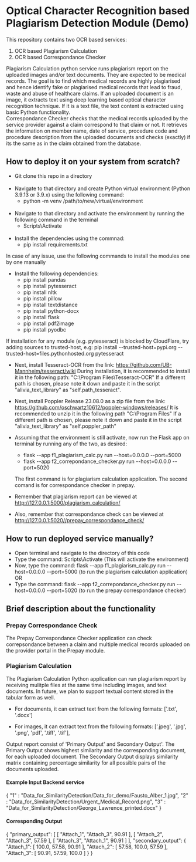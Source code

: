 # Optical Character Recognition based Plagiarism Detection Module (Demo)

This repository contains two OCR based services:
1. OCR based Plagiarism Calculation
2. OCR based Correspondance Checker

Plagiarism Calculation python service runs plagiarism report on the uploaded images and/or text documents. They are expected to be medical records. The goal is to find which medical records are highly plagiarised and hence identify fake or plagiarised medical records that lead to fraud, waste and abuse of healthcare claims. If an uploaded document is an image, it extracts text using deep learning based optical character recognition technique. If it is a text file, the text content is extracted using basic Python functionality. \
Correspondance Checker checks that the medical records uploaded by the service provider against a claim correspond to that claim or not. It retrieves the information on member name, date of service, procedure code and procedure description from the uploaded documents and checks (exactly) if its the same as in the claim obtained from the database.

## How to deploy it on your system from scratch?

- Git clone this repo in a directory
\
&nbsp;
- Navigate to that directory and create Python virtual environment (Python 3.9.13 or 3.9.x) using the following command:
    - python -m venv /path/to/new/virtual/environment 
\
&nbsp;
- Navigate to that directory and activate the environment by running the following command in the terminal
    - Scripts\Activate
\
&nbsp;
- Install the dependencies using the commnad:
    - pip install requirements.txt

In case of any issue, use the following commands to install the modules one by one manually
&nbsp;
- Install the following dependencies:
    - pip install pandas
    - pip install pytesseract
    - pip install nltk
    - pip install pillow
    - pip install textdistance
    - pip install python-docx
    - pip install flask
    - pip install pdf2image
    - pip install pyodbc

If installation for any module (e.g. pytesseract) is blocked by CloudFlare, try adding sources to trusted-host, e.g: pip install --trusted-host=pypi.org --trusted-host=files.pythonhosted.org pytesseract
&nbsp;
- Next, install Tesseract-OCR from the link: https://github.com/UB-Mannheim/tesseract/wiki
During installation, it is recommended to install it in the following path:
"C:\Program Files\Tesseract-OCR\"
If a different path is chosen, please note it down and paste it in the script "alivia_text_library" as "self.path_tesseract".
&nbsp;
- Next, install Poppler Release 23.08.0 as a zip file from the link: https://github.com/oschwartz10612/poppler-windows/releases/
It is recommended to unzip it in the following path
"C:\Program Files\"
If a different path is chosen, please note it down and paste it in the script "alivia_text_library" as "self.poppler_path"

- Assuming that the environment is still activate, now run the Flask app on terminal by running any of the two, as desired:
    - flask --app f1_plagiarism_calc.py run --host=0.0.0.0 --port=5000
    - flask --app f2_correpondance_checker.py run --host=0.0.0.0 --port=5020

    The first command is for plagiarism calculation application. The second comand is for correspondance checker in prepay.
&nbsp;
- Remember that plagiarism report can be viewed at http://127.0.0.1:5000/plagiarism_calculation/
- Also, remember that correspondance check can be viewed at http://127.0.0.1:5020//prepay_correspondance_check/

## How to run deployed service manually?

- Open terminal and navigate to the directory of this code
- Type the command: Scripts\Activate (This will activate the environment)
- Now, type the command: flask --app f1_plagiarism_calc.py run --host=0.0.0.0 --port=5000 (to run the plagiarism calculation application) \
OR
- Type the command: flask --app f2_correpondance_checker.py run --host=0.0.0.0 --port=5020 (to run the prepay correspondance checker)

## Brief description about the functionality

### Prepay Correspondance Check

The Prepay Correspondance Checker application can check correpsondance between a claim and multiple medical records uploaded on the provider portal in the Prepay module.

### Plagiarism Calculation

The Plagiarism Calculation Python application can run plagiarism report by receiving mulitple files at the same time including images, and text documents. In future, we plan to support textual content stored in the tabular form as well.
- For documents, it can extract text from the following formats:
['.txt', '.docx']

- For images, it can extract text from the following formats:
['.jpeg', '.jpg', '.png', 'pdf', '.tiff', '.tif'],

Output report consist of 'Primary Output' and Secondary Output'. The Primary Output shows highest similarity and the corresponding document, for each uploaded document. The Secondary Output displays similarity matrix containing percentage similarity for all possible pairs of the documents uploaded.

#### Example Input Backend service

{
"1" : "Data_for_SimilarityDetection/Data_for_demo/Fausto_Alber_1.jpg",
"2" : "Data_for_SimilarityDetection/Urgent_Medical_Record.png",
"3" : "Data_for_SimilarityDetection/George_Lawrence_printed.docx"
}

#### Corresponding Output

{
    "primary_output": [
        [
            "Attach_1",
            "Attach_3",
            90.91
        ],
        [
            "Attach_2",
            "Attach_3",
            57.59
        ],
        [
            "Attach_3",
            "Attach_1",
            90.91
        ]
    ],
    "secondary_output": {
        "Attach_1": [
            100.0,
            57.58,
            90.91
        ],
        "Attach_2": [
            57.58,
            100.0,
            57.59
        ],
        "Attach_3": [
            90.91,
            57.59,
            100.0
        ]
    }
}


